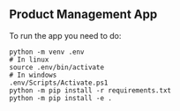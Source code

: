 ## Product Management App

To run the app you need to do:
```
python -m venv .env 
# In linux
source .env/bin/activate 
# In windows
.env/Scripts/Activate.ps1 
python -m pip install -r requirements.txt
python -m pip install -e .
```